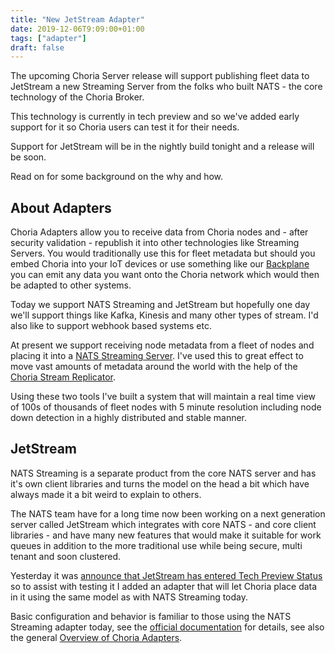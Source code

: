 ```yaml
---
title: "New JetStream Adapter"
date: 2019-12-06T9:09:00+01:00
tags: ["adapter"]
draft: false
---
```


The upcoming Choria Server release will support publishing fleet data to JetStream a new Streaming Server from the folks who built NATS - the core technology of the Choria Broker.

This technology is currently in tech preview and so we've added early support for it so Choria users can test it for their needs.

Support for JetStream will be in the nightly build tonight and a release will be soon.

Read on for some background on the why and how.

<!--more-->
## About Adapters

Choria Adapters allow you to receive data from Choria nodes and - after security validation - republish it into other technologies like Streaming Servers. You would traditionally use this for fleet metadata but should you embed Choria into your IoT devices or use something like our [Backplane](https://github.com/choria-io/go-backplane) you can emit any data you want onto the Choria network which would then be adapted to other systems.

Today we support NATS Streaming and JetStream but hopefully one day we'll support things like Kafka, Kinesis and many other types of stream.  I'd also like to support webhook based systems etc.

At present we support receiving node metadata from a fleet of nodes and placing it into a [NATS Streaming Server](https://docs.nats.io/nats-streaming-concepts/intro). I've used this to great effect to move vast amounts of metadata around the world with the help of the [Choria Stream Replicator](https://github.com/choria-io/stream-replicator).

Using these two tools I've built a system that will maintain a real time view of 100s of thousands of fleet nodes with 5 minute resolution including node down detection in a highly distributed and stable manner.

## JetStream

NATS Streaming is a separate product from the core NATS server and has it's own client libraries and turns the model on the head a bit which have always made it a bit weird to explain to others. 

The NATS team have for a long time now been working on a next generation server called JetStream which integrates with core NATS - and core client libraries - and have many new features that would make it suitable for work queues in addition to the more traditional use while being secure, multi tenant and soon clustered.

Yesterday it was [announce that JetStream has entered Tech Preview Status](https://github.com/nats-io/nats-server/blob/jetstream/jetstream/README.md) so to assist with testing it I added an adapter that will let Choria place data in it using the same model as with NATS Streaming today.

Basic configuration and behavior is familiar to those using the NATS Streaming adapter today, see the [official documentation](https://choria.io/docs/adapters/jetstream/) for details, see also the general [Overview of Choria Adapters](https://choria.io/docs/adapters/).